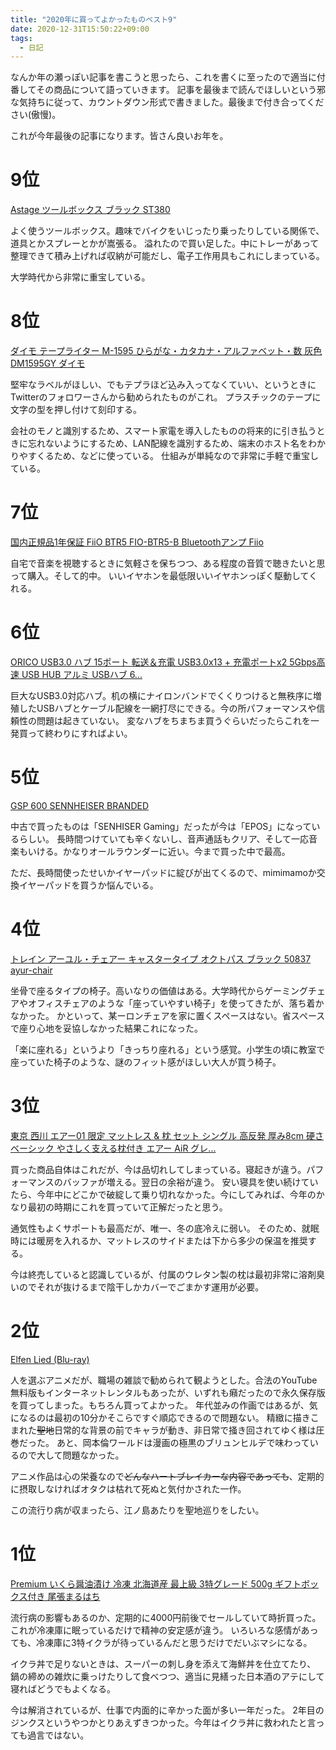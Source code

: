 ```yaml
---
title: "2020年に買ってよかったものベスト9"
date: 2020-12-31T15:50:22+09:00
tags:
  - 日記
---
```


なんか年の瀬っぽい記事を書こうと思ったら、これを書くに至ったので適当に付番してその商品について語っていきます。
記事を最後まで読んでほしいという邪な気持ちに従って、カウントダウン形式で書きました。最後まで付き合ってください(傲慢)。

これが今年最後の記事になります。皆さん良いお年を。

# 9位

[Astage ツールボックス ブラック ST380](https://www.amazon.co.jp/dp/B00ATVEF5Q/ref=cm_sw_r_tw_dp_RNx7FbWTJ44CZ?_x_encoding=UTF8&psc=1)

よく使うツールボックス。趣味でバイクをいじったり乗ったりしている関係で、道具とかスプレーとかが嵩張る。
溢れたので買い足した。中にトレーがあって整理できて積み上げれば収納が可能だし、電子工作用具もこれにしまっている。

大学時代から非常に重宝している。

# 8位

[ダイモ テープライター M-1595 ひらがな・カタカナ・アルファベット・数 灰色 DM1595GY ダイモ](https://www.amazon.co.jp/dp/B003T9CDS6/ref=cm_sw_r_tw_dp_APx7Fb89XX943?_x_encoding=UTF8&psc=1) 

堅牢なラベルがほしい、でもテプラほど込み入ってなくていい、というときにTwitterのフォロワーさんから勧められたものがこれ。
プラスチックのテープに文字の型を押し付けて刻印する。

会社のモノと識別するため、スマート家電を導入したものの将来的に引き払うときに忘れないようにするため、LAN配線を識別するため、端末のホスト名をわかりやすくるため、などに使っている。
仕組みが単純なので非常に手軽で重宝している。

# 7位

[国内正規品1年保証 FiiO BTR5 FIO-BTR5-B Bluetoothアンプ Fiio](https://www.amazon.co.jp/dp/B0842HKLFB/ref=cm_sw_r_tw_dp_KOx7FbV2NDVEA?_x_encoding=UTF8&psc=1)

自宅で音楽を視聴するときに気軽さを保ちつつ、ある程度の音質で聴きたいと思って購入。そして的中。
いいイヤホンを最低限いいイヤホンっぽく駆動してくれる。

# 6位

[ORICO USB3.0 ハブ 15ポート 転送＆充電 USB3.0x13 + 充電ポートx2 5Gbps高速 USB HUB アルミ USBハブ 6...](https://www.amazon.co.jp/dp/B07ZF26BKB/ref=cm_sw_r_tw_dp_cOx7FbNYCFRY8?_x_encoding=UTF8&psc=1) 

巨大なUSB3.0対応ハブ。机の横にナイロンバンドでくくりつけると無秩序に増殖したUSBハブとケーブル配線を一網打尽にできる。今の所パフォーマンスや信頼性の問題は起きていない。
変なハブをちまちま買うぐらいだったらこれを一発買って終わりにすればよい。

# 5位

[GSP 600 SENNHEISER BRANDED](https://www.eposaudio.com/en/jp/gaming/products/gsp-600-gaming-headset-507263)  

中古で買ったものは「SENHISER Gaming」だったが今は「EPOS」になっているらしい。
長時間つけていても辛くないし、音声通話もクリア、そして一応音楽もいける。かなりオールラウンダーに近い。今まで買った中で最高。

ただ、長時間使ったせいかイヤーパッドに綻びが出てくるので、mimimamoか交換イヤーパッドを買うか悩んでいる。

# 4位

[トレイン アーユル・チェアー キャスタータイプ オクトパス ブラック 50837 ayur-chair](https://www.amazon.co.jp/dp/B00UWNBCZC/ref=cm_sw_r_tw_dp_-Nx7Fb2XGB8MX?_x_encoding=UTF8&psc=1)

坐骨で座るタイプの椅子。高いなりの価値はある。大学時代からゲーミングチェアやオフィスチェアのような「座っていやすい椅子」を使ってきたが、落ち着かなかった。
かといって、某ーロンチェアを家に置くスペースはない。省スペースで座り心地を妥協しなかった結果これになった。

「楽に座れる」というより「きっちり座れる」という感覚。小学生の頃に教室で座っていた椅子のような、謎のフィット感がほしい大人が買う椅子。

# 3位

[東京 西川 エアー01 限定 マットレス & 枕 セット シングル 高反発 厚み8cm 硬さベーシック やさしく支える枕付き エアー AiR グレ...](https://www.amazon.co.jp/dp/B07N92JD3R/ref=cm_sw_r_tw_dp_TQx7FbS5E61ST?_x_encoding=UTF8&psc=1)

買った商品自体はこれだが、今は品切れしてしまっている。寝起きが違う。パフォーマンスのバッファが増える。翌日の余裕が違う。
安い寝具を使い続けていたら、今年中にどこかで破綻して乗り切れなかった。今にしてみれば、今年のかなり最初の時期にこれを買っていて正解だったと思う。

通気性もよくサポートも最高だが、唯一、冬の底冷えに弱い。
そのため、就眠時には暖房を入れるか、マットレスのサイドまたは下から多少の保温を推奨する。

今は終売していると認識しているが、付属のウレタン製の枕は最初非常に溶剤臭いのでそれが抜けるまで陰干しかカバーでごまかす運用が必要。

# 2位

[Elfen Lied (Blu-ray)](https://www.amazon.co.jp/dp/6317849870/ref=cm_sw_r_tw_dp_VEx7FbCFGMZEM?_x_encoding=UTF8&psc=1)

人を選ぶアニメだが、職場の雑談で勧められて観ようとした。合法のYouTube無料版もインターネットレンタルもあったが、いずれも癪だったので永久保存版を買ってしまった。もちろん買ってよかった。
年代並みの作画ではあるが、気になるのは最初の10分かそこらですぐ順応できるので問題ない。
精緻に描きこまれた~~聖地~~日常的な背景の前でキャラが動き、非日常で掻き回されてゆく様は圧巻だった。
あと、岡本倫ワールドは漫画の極黒のブリュンヒルデで味わっているので大して問題なかった。

アニメ作品は心の栄養なので~~どんなハートブレイカーな内容であっても~~、定期的に摂取しなければオタクは枯れて死ぬと気付かされた一作。

この流行り病が収まったら、江ノ島あたりを聖地巡りをしたい。

# 1位

[Premium いくら醤油漬け 冷凍 北海道産 最上級 3特グレード 500g ギフトボックス付き 尾張まるはち](https://www.amazon.co.jp/dp/B015TQMBXS/ref=cm_sw_r_tw_dp_Xtx7FbF421RDC?_x_encoding=UTF8&psc=1)  

流行病の影響もあるのか、定期的に4000円前後でセールしていて時折買った。これが冷凍庫に眠っているだけで精神の安定感が違う。
いろいろな感情があっても、冷凍庫に3特イクラが待っているんだと思うだけでだいぶマシになる。

イクラ丼で足りないときは、スーパーの刺し身を添えて海鮮丼を仕立てたり、
鍋の締めの雑炊に乗っけたりして食べつつ、適当に見繕った日本酒のアテにして寝ればどうでもよくなる。

今は解消されているが、仕事で内面的に辛かった面が多い一年だった。
2年目のジンクスというやつかとりあえずきつかった。今年はイクラ丼に救われたと言っても過言ではない。
